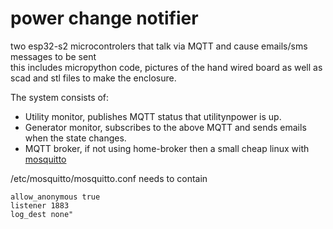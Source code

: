 # power change notifier
two esp32-s2 microcontrolers that talk via MQTT and cause emails/sms messages to be sent   
this includes micropython code, pictures of the hand wired board as well as scad and stl files to make the enclosure.

The system consists of:
 - Utility monitor, publishes MQTT status that utilitynpower is up.
 - Generator monitor, subscribes to the above MQTT and sends emails when the state changes.
 - MQTT broker, if not using home-broker then a small cheap linux with [mosquitto](https://mosquitto.org/)

/etc/mosquitto/mosquitto.conf needs to contain
```
allow_anonymous true
listener 1883
log_dest none"
```
